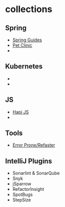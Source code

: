 # collections

## Spring
- [Spring Guides](https://github.com/spring-guides)
- [Pet Clinic](https://spring-petclinic.github.io/)
- 

## Kubernetes
-
-

## JS
- [Hapi JS](https://hapi.dev/)
- 

## Tools
- [Error Prone/Refaster](https://errorprone.info/index)

## IntelliJ Plugins
- Sonarlint & SonarQube
- Snyk
- jSparrow
- RefactorInsight
- SpotBugs
- StepSize
